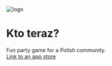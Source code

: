![logo](https://lh3.googleusercontent.com/iGHjzrtT_zpqMCwnwCHAJeF9DvYQNwsTdiMQXuY6K6R7JcWyQo3Vyi_y4GU6dhH3uQ=s180-rw)
# Kto teraz?
Fun party game for a Polish community.
</br>[Link to an app store](https://play.google.com/store/apps/details?id=com.vengelstudio.kto_teraz&hl=pl)
